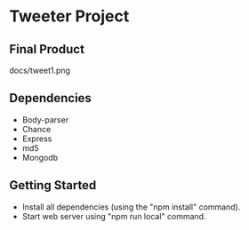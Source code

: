 # Tweeter Project

## Final Product
docs/tweet1.png

## Dependencies
- Body-parser
- Chance
- Express 
- md5
- Mongodb

## Getting Started
- Install all dependencies (using the "npm install" command).
- Start web server using "npm run local" command.
